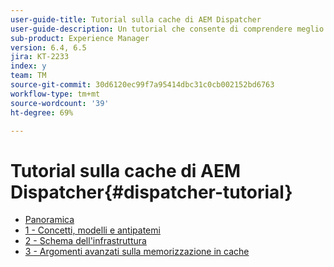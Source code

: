```yaml
---
user-guide-title: Tutorial sulla cache di AEM Dispatcher
user-guide-description: Un tutorial che consente di comprendere meglio come funziona Dispatcher e come utilizzarlo.
sub-product: Experience Manager
version: 6.4, 6.5
jira: KT-2233
index: y
team: TM
source-git-commit: 30d6120ec99f7a95414dbc31c0cb002152bd6763
workflow-type: tm+mt
source-wordcount: '39'
ht-degree: 69%

---
```



# Tutorial sulla cache di AEM Dispatcher{#dispatcher-tutorial}

+ [Panoramica](overview.md)
+ [1 - Concetti, modelli e antipatemi](chapter-1.md)
+ [2 - Schema dell&#39;infrastruttura](chapter-2.md)
+ [3 - Argomenti avanzati sulla memorizzazione in cache](chapter-3.md)
